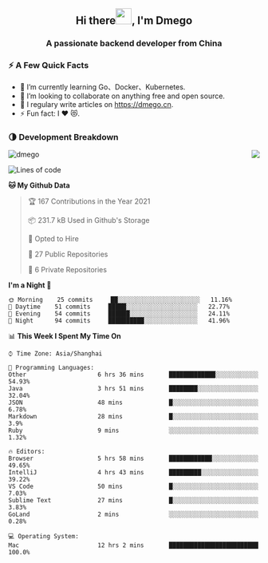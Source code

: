 <h2 align="center">Hi there<img src="https://cdn.jsdelivr.net/gh/dmego/images/img/Hi.gif" height="32" />, I'm Dmego </h2>
<h3 align="center">A passionate backend developer from China</h3>

### ⚡️ A Few Quick Facts

<ul>
    <li> 🌱 I’m currently learning Go、Docker、Kubernetes.</li>
    <li> 👯 I’m looking to collaborate on anything free and open source.</li>
    <li> 📝 I regulary write articles on <a href="https://dmego.cn">https://dmego.cn</a>.</li>
    <li> ⚡ Fun fact: I ❤️ 😻.</li>
</ul>

### 🌗 Development Breakdown

<img src="https://komarev.com/ghpvc/?username=dmego" alt="dmego" />

<img align="right" src="https://github-readme-stats.vercel.app/api?username=dmego&show_icons=true&icon_color=1573B3&hide_title=true&text_color=718096&bg_color=00000000&hide_border=true"/>

<!--START_SECTION:waka-->
![Lines of code](https://img.shields.io/badge/From%20Hello%20World%20I%27ve%20Written-228294%20lines%20of%20code-blue)

**🐱 My Github Data** 

> 🏆 167 Contributions in the Year 2021
 > 
> 📦 231.7 kB Used in Github's Storage 
 > 
> 💼 Opted to Hire
 > 
> 📜 27 Public Repositories 
 > 
> 🔑 6 Private Repositories  
 > 
**I'm a Night 🦉** 

```text
🌞 Morning    25 commits     ██░░░░░░░░░░░░░░░░░░░░░░░   11.16% 
🌆 Daytime    51 commits     █████░░░░░░░░░░░░░░░░░░░░   22.77% 
🌃 Evening    54 commits     ██████░░░░░░░░░░░░░░░░░░░   24.11% 
🌙 Night      94 commits     ██████████░░░░░░░░░░░░░░░   41.96%

```


📊 **This Week I Spent My Time On** 

```text
⌚︎ Time Zone: Asia/Shanghai

💬 Programming Languages: 
Other                    6 hrs 36 mins       █████████████░░░░░░░░░░░░   54.93% 
Java                     3 hrs 51 mins       ████████░░░░░░░░░░░░░░░░░   32.04% 
JSON                     48 mins             █░░░░░░░░░░░░░░░░░░░░░░░░   6.78% 
Markdown                 28 mins             █░░░░░░░░░░░░░░░░░░░░░░░░   3.9% 
Ruby                     9 mins              ░░░░░░░░░░░░░░░░░░░░░░░░░   1.32%

🔥 Editors: 
Browser                  5 hrs 58 mins       ████████████░░░░░░░░░░░░░   49.65% 
IntelliJ                 4 hrs 43 mins       █████████░░░░░░░░░░░░░░░░   39.22% 
VS Code                  50 mins             █░░░░░░░░░░░░░░░░░░░░░░░░   7.03% 
Sublime Text             27 mins             █░░░░░░░░░░░░░░░░░░░░░░░░   3.83% 
GoLand                   2 mins              ░░░░░░░░░░░░░░░░░░░░░░░░░   0.28%

💻 Operating System: 
Mac                      12 hrs 2 mins       █████████████████████████   100.0%

```


<!--END_SECTION:waka-->
